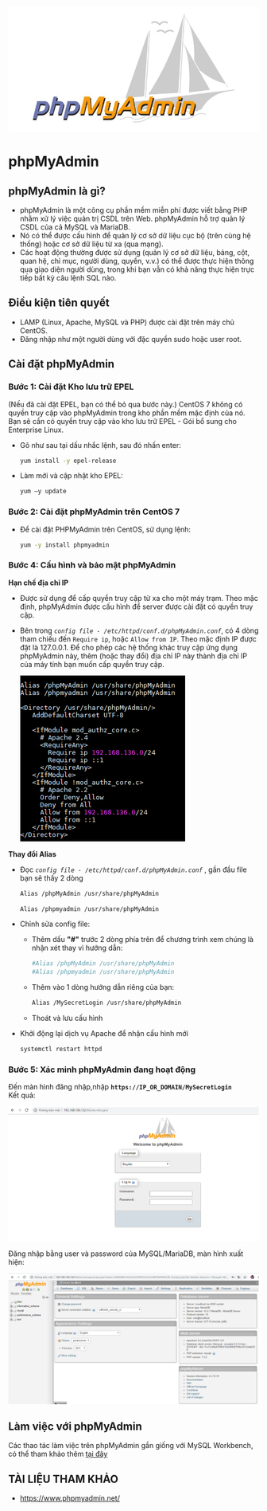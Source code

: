 <img src ="../../../images/25 bai linux/phpMyAdmin-quick-start-complete-tutorial-for-begineers.jpg">  

# phpMyAdmin  
## phpMyAdmin là gì?
- phpMyAdmin là một công cụ phần mềm miễn phí được viết bằng PHP nhằm xử lý việc quản trị CSDL trên Web. phpMyAdmin hỗ trợ quản lý CSDL của cả MySQL và MariaDB. 
- Nó có thể được cấu hình để quản lý cơ sở dữ liệu cục bộ (trên cùng hệ thống) hoặc cơ sở dữ liệu từ xa (qua mạng).
- Các hoạt động thường được sử dụng (quản lý cơ sở dữ liệu, bảng, cột, quan hệ, chỉ mục, người dùng, quyền, v.v.) có thể được thực hiện thông qua giao diện người dùng, trong khi bạn vẫn có khả năng thực hiện trực tiếp bất kỳ câu lệnh SQL nào.  

## Điều kiện tiên quyết

- LAMP (Linux, Apache, MySQL và PHP) được cài đặt trên máy chủ CentOS.
- Đăng nhập như một người dùng với đặc quyền sudo hoặc user root.

## Cài đặt phpMyAdmin  
### **Bước 1: Cài đặt Kho lưu trữ EPEL**  

(Nếu đã cài đặt EPEL, bạn có thể bỏ qua bước này.)
CentOS 7 không có quyền truy cập vào phpMyAdmin trong kho phần mềm mặc định của nó. Bạn sẽ cần có quyền truy cập vào kho lưu trữ EPEL - Gói bổ sung cho Enterprise Linux.

- Gõ như sau tại dấu nhắc lệnh, sau đó nhấn enter:  
  ```sh
  yum install -y epel-release  
  ```
- Làm mới và cập nhật kho EPEL:
  ```sh
  yum –y update  
  ```

### **Bước 2: Cài đặt phpMyAdmin trên CentOS 7**

- Để cài đặt PHPMyAdmin trên CentOS, sử dụng lệnh:
  ```sh  
  yum -y install phpmyadmin
  ```

### **Bước 4: Cấu hình và bảo mật phpMyAdmin**  

**Hạn chế địa chỉ IP**  

- Được sử dụng để cấp quyền truy cập từ xa cho một máy trạm. Theo mặc định, phpMyAdmin được cấu hình để server được cài đặt có quyền truy cập.   
- Bên trong *`config file - /etc/httpd/conf.d/phpMyAdmin.conf`*, có 4 dòng tham chiếu đến `Require ip`, hoặc `Allow from IP`. Theo mặc định IP được đặt là 127.0.0.1. Để cho phép các hệ thống khác truy cập ứng dụng phpMyAdmin này, thêm (hoặc thay đổi) địa chỉ IP này thành địa chỉ IP của máy tính bạn muốn cấp quyền truy cập.  

    <img src ="../../../images/25 bai linux/allow ip.png">  

**Thay đổi Alias**    
- Đọc *`config file - /etc/httpd/conf.d/phpMyAdmin.conf`* , gần đầu file bạn sẽ thấy 2 dòng  
  ```sh
  Alias /phpMyAdmin /usr/share/phpMyAdmin
  ```
  ```sh
  Alias /phpmyadmin /usr/share/phpMyAdmin
  ```
- Chỉnh sửa config file:  
  - Thêm dấu **"#"** trước 2 dòng phía trên để chương trình xem chúng là nhận xét thay vì hướng dẫn:  
    ```sh  
    #Alias /phpMyAdmin /usr/share/phpMyAdmin
    #Alias /phpmyadmin /usr/share/phpMyAdmin  
    ```  
  - Thêm vào 1 dòng hướng dẫn riêng của bạn:  
    ```sh
    Alias /MySecretLogin /usr/share/phpMyAdmin  
    ```  
  - Thoát và lưu cấu hình  

- Khởi động lại dịch vụ Apache để nhận cấu hình mới  
  ```sh
  systemctl restart httpd
  ```  

### **Bước 5: Xác minh phpMyAdmin đang hoạt động**  

Đến màn hình đăng nhập,nhập **`https://IP_OR_DOMAIN/MySecretLogin`**  
Kết quả: 

<img src ="../../../images/25 bai linux/check.png">  

Đăng nhập bằng user và password của MySQL/MariaDB, màn hình xuất hiện:  

<img src ="../../../images/25 bai linux/result.png">  

## Làm việc với phpMyAdmin  
Các thao tác làm việc trên phpMyAdmin gần giống với MySQL Workbench, có thể tham khảo thêm [tại đây](https://news.cloud365.vn/mariadb-cac-thao-tac-co-ban-voi-mysql-workbench/)






## TÀI LIỆU THAM KHẢO  
- https://www.phpmyadmin.net/
